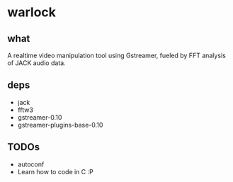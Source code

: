 # warlock

## what

A realtime video manipulation tool using Gstreamer, fueled by FFT analysis of JACK audio data.

## deps

- jack
- fftw3
- gstreamer-0.10
- gstreamer-plugins-base-0.10

## TODOs

- autoconf
- Learn how to code in C :P
